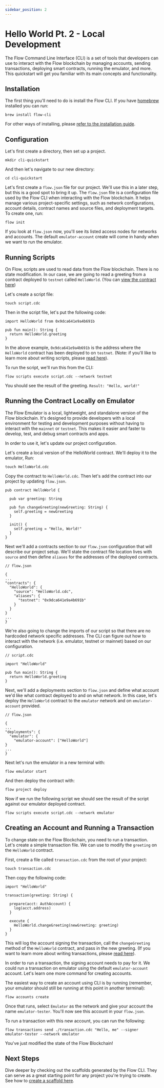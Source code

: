 ```yaml
---
sidebar_position: 2
---
```


# Hello World Pt. 2 - Local Development

The Flow Command Line Interface (CLI) is a set of tools that developers can use to interact with the Flow blockchain by managing accounts, sending transactions, deploying smart contracts, running the emulator, and more. This quickstart will get you familiar with its main concepts and functionality.

## Installation

The first thing you'll need to do is install the Flow CLI. If you have [homebrew](https://brew.sh/) installed you can run:

```
brew install flow-cli
```

For other ways of installing, please [refer to the installation guide](../../../tools/flow-cli/install.md).

## Configuration

Let's first create a directory, then set up a project.

```
mkdir cli-quickstart
```

And then let's navigate to our new directory:

```
cd cli-quickstart
```

Let's first create a `flow.json` file for our project. We'll use this in a later step, but this is a good spot to bring it up. The `flow.json` file is a configuration file used by the Flow CLI when interacting with the Flow blockchain. It helps manage various project-specific settings, such as network configurations, account details, contract names and source files, and deployment targets. To create one, run:

```
flow init
```

If you look at `flow.json` now, you'll see its listed access nodes for networks and accounts. The default `emulator-account` create will come in handy when we want to run the emulator.

## Running Scripts

On Flow, scripts are used to read data from the Flow blockchain. There is no state modification. In our case, we are going to read a greeting from a contract deployed to `testnet` called `HelloWorld`. (You can [view the contract here](https://f.dnz.dev/0x9dca641e9a4b691b/HelloWorld))

Let's create a script file:

```
touch script.cdc
```

Then in the script file, let's put the following code:

```
import HelloWorld from 0x9dca641e9a4b691b

pub fun main(): String {
  return HelloWorld.greeting
}

```

In the above example, `0x9dca641e9a4b691b` is the address where the `HelloWorld` contract has been deployed to on `testnet`. (Note: if you'll like to learn more about writing scripts, please [read here](../../basics/scripts.md)).

To run the script, we'll run this from the CLI:

```
flow scripts execute script.cdc --network testnet
```

You should see the result of the greeting. `Result: "Hello, world!"`

## Running the Contract Locally on Emulator

The Flow Emulator is a local, lightweight, and standalone version of the Flow blockchain. It's designed to provide developers with a local environment for testing and development purposes without having to interact with the `mainnet` or `testnet`. This makes it easier and faster to develop, test, and debug smart contracts and apps.

In order to use it, let's update our project configuration. 

Let's create a local version of the HelloWorld contract. We'll deploy it to the emulator, Run:

```
touch HelloWorld.cdc
```

Copy the contract to `HelloWorld.cdc`. Then let's add the contract into our project by updating `flow.json`. 

```
pub contract HelloWorld {

  pub var greeting: String

  pub fun changeGreeting(newGreeting: String) {
    self.greeting = newGreeting
  }

  init() {
    self.greeting = "Hello, World!"
  }
}

```

Next we'll add a contracts section to our `flow.json` configuration that will describe our project setup. We'll state the contract file location lives with `source` and then define `aliases` for the addresses of the deployed contracts.

```
// flow.json

{
...
"contracts": {
  "HelloWorld": {
    "source": "HelloWorld.cdc",
    "aliases": {
      "testnet": "0x9dca641e9a4b691b"
    }
  }
}
...
}
```

We're also going to change the imports of our script so that there are no hardcoded network specific addresses. The CLI can figure out how to interact with the network (i.e. emulator, testnet or mainnet) based on our configuration.

```
// script.cdc

import "HelloWorld"

pub fun main(): String {
  return HelloWorld.greeting
}

```

Next, we'll add a deployments section to `flow.json` and define what account we'd like what contract deployed to and on what network. In this case, let's deploy the `HelloWorld` contract to the `emulator` network and on `emulator-account` provided.

```
// flow.json

{
...
"deployments": {
  "emulator": {
    "emulator-account": ["HelloWorld"]
}
...
}
```

Next let's run the emulator in a new terminal with:

```
flow emulator start
```

And then deploy the contract with:

```
flow project deploy
```

Now if we run the following script we should see the result of the script against our emulator deployed contract.

```
flow scripts execute script.cdc --network emulator
```

## Creating an Account and Running a Transaction

To change state on the Flow Blockchain, you need to run a transaction. Let's create a simple transaction file. We can use to modify the `greeting` on the `HelloWorld` contract.

First, create a file called `transaction.cdc` from the root of your project:

```
touch transaction.cdc
```

Then copy the following code:

```
import "HelloWorld"

transaction(greeting: String) {

  prepare(acct: AuthAccount) {
    log(acct.address)
  }

  execute {
    HelloWorld.changeGreeting(newGreeting: greeting)
  }
}
```

This will log the account signing the transaction, call the `changeGreeting` method of the `HelloWorld` contract, and pass in the new greeting. (If you want to learn more about writing transactions, please [read here](../../basics/transactions.md)).

In order to run a transaction, the signing account needs to pay for it. We could run a transaction on emulator using the default `emulator-account` account. Let's learn one more command for creating accounts.

The easiest way to create an account using CLI is by running (remember, your emulator should still be running at this point in another terminal):

```
flow accounts create
```

Once that runs, select `Emulator` as the network and give your account the name `emulator-tester`. You'll now see this account in your `flow.json`.

To run a transaction with this new account, you can run the following:

```
flow transactions send ./transaction.cdc "Hello, me" --signer emulator-tester --network emulator
```

You've just modified the state of the Flow Blockchain!

## Next Steps

Dive deeper by checking out the scaffolds generated by the Flow CLI. They can serve as a great starting point for any project you're trying to create. See how to [create a scaffold here](../../../tools/flow-cli/index.md).